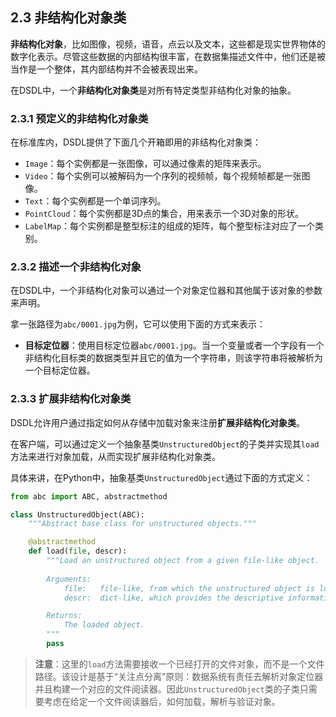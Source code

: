 ## 2.3 非结构化对象类

**非结构化对象**，比如图像，视频，语音，点云以及文本，这些都是现实世界物体的数字化表示。尽管这些数据的内部结构很丰富，在数据集描述文件中，他们还是被当作是一个整体，其内部结构并不会被表现出来。

在DSDL中，一个**非结构化对象类**是对所有特定类型非结构化对象的抽象。

### 2.3.1 预定义的非结构化对象类

在标准库内，DSDL提供了下面几个开箱即用的非结构化对象类：

+ `Image`：每个实例都是一张图像，可以通过像素的矩阵来表示。
+ `Video`：每个实例可以被解码为一个序列的视频帧，每个视频帧都是一张图像。
+ `Text`：每个实例都是一个单词序列。
+ `PointCloud`：每个实例都是3D点的集合，用来表示一个3D对象的形状。
+ `LabelMap`：每个实例都是整型标注的组成的矩阵，每个整型标注对应了一个类别。

### 2.3.2 描述一个非结构化对象

在DSDL中，一个非结构化对象可以通过一个对象定位器和其他属于该对象的参数来声明。

拿一张路径为`abc/0001.jpg`为例，它可以使用下面的方式来表示：

* **目标定位器**：使用目标定位器`abc/0001.jpg`。当一个变量或者一个字段有一个非结构化目标类的数据类型并且它的值为一个字符串，则该字符串将被解析为一个目标定位器。

### 2.3.3 扩展非结构化对象类

DSDL允许用户通过指定如何从存储中加载对象来注册**扩展非结构化对象类**。

在客户端，可以通过定义一个抽象基类`UnstructuredObject`的子类并实现其`load`方法来进行对象加载，从而实现扩展非结构化对象类。

具体来讲，在Python中，抽象基类`UnstructuredObject`通过下面的方式定义：

```python
from abc import ABC, abstractmethod

class UnstructuredObject(ABC):
    """Abstract base class for unstructured objects."""

    @abstractmethod
    def load(file, descr):
        """Load an unstructured object from a given file-like object.
        
        Arguments:
            file:   file-like, from which the unstructured object is loaded.
            descr:  dict-like, which provides the descriptive information.

        Returns:
            The loaded object.
        """
        pass
```

> **注意**：这里的`load`方法需要接收一个已经打开的文件对象，而不是一个文件路径。该设计是基于“关注点分离”原则：数据系统有责任去解析对象定位器并且构建一个对应的文件阅读器。因此`UnstructuredObject`类的子类只需要考虑在给定一个文件阅读器后，如何加载，解析与验证对象。